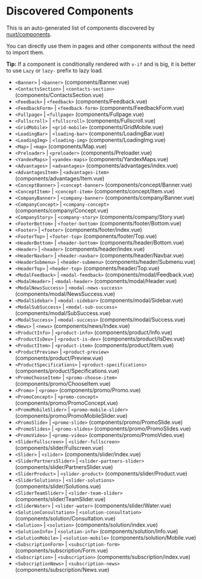 # Discovered Components

This is an auto-generated list of components discovered by [nuxt/components](https://github.com/nuxt/components).

You can directly use them in pages and other components without the need to import them.

**Tip:** If a component is conditionally rendered with `v-if` and is big, it is better to use `Lazy` or `lazy-` prefix to lazy load.

- `<Banner>` | `<banner>` (components/Banner.vue)
- `<ContactsSection>` | `<contacts-section>` (components/ContactsSection.vue)
- `<Feedback>` | `<feedback>` (components/Feedback.vue)
- `<FeedbackForm>` | `<feedback-form>` (components/FeedbackForm.vue)
- `<Fullpage>` | `<fullpage>` (components/Fullpage.vue)
- `<Fullscroll>` | `<fullscroll>` (components/Fullscroll.vue)
- `<GridMobile>` | `<grid-mobile>` (components/GridMobile.vue)
- `<LoadingBar>` | `<loading-bar>` (components/LoadingBar.vue)
- `<LoadingImg>` | `<loading-img>` (components/LoadingImg.vue)
- `<Map>` | `<map>` (components/Map.vue)
- `<Preloader>` | `<preloader>` (components/Preloader.vue)
- `<YandexMaps>` | `<yandex-maps>` (components/YandexMaps.vue)
- `<Advantages>` | `<advantages>` (components/advantages/index.vue)
- `<AdvantagesItem>` | `<advantages-item>` (components/advantages/Item.vue)
- `<ConceptBanner>` | `<concept-banner>` (components/concept/Banner.vue)
- `<ConceptItem>` | `<concept-item>` (components/concept/Item.vue)
- `<CompanyBanner>` | `<company-banner>` (components/company/Banner.vue)
- `<CompanyConcept>` | `<company-concept>` (components/company/Concept.vue)
- `<CompanyStory>` | `<company-story>` (components/company/Story.vue)
- `<FooterBottom>` | `<footer-bottom>` (components/footer/Bottom.vue)
- `<Footer>` | `<footer>` (components/footer/index.vue)
- `<FooterTop>` | `<footer-top>` (components/footer/Top.vue)
- `<HeaderBottom>` | `<header-bottom>` (components/header/Bottom.vue)
- `<Header>` | `<header>` (components/header/index.vue)
- `<HeaderNavbar>` | `<header-navbar>` (components/header/Navbar.vue)
- `<HeaderSubmenu>` | `<header-submenu>` (components/header/Submenu.vue)
- `<HeaderTop>` | `<header-top>` (components/header/Top.vue)
- `<ModalFeedback>` | `<modal-feedback>` (components/modal/Feedback.vue)
- `<ModalHeader>` | `<modal-header>` (components/modal/Header.vue)
- `<ModalNewsSuccess>` | `<modal-news-success>` (components/modal/NewsSuccess.vue)
- `<ModalSidebar>` | `<modal-sidebar>` (components/modal/Sidebar.vue)
- `<ModalSubSuccess>` | `<modal-sub-success>` (components/modal/SubSuccess.vue)
- `<ModalSuccess>` | `<modal-success>` (components/modal/Success.vue)
- `<News>` | `<news>` (components/news/Index.vue)
- `<ProductInfo>` | `<product-info>` (components/product/Info.vue)
- `<ProductIsDev>` | `<product-is-dev>` (components/product/IsDev.vue)
- `<ProductItem>` | `<product-item>` (components/product/Item.vue)
- `<ProductPreview>` | `<product-preview>` (components/product/Preview.vue)
- `<ProductSpecifications>` | `<product-specifications>` (components/product/Specifications.vue)
- `<PromoChooseItem>` | `<promo-choose-item>` (components/promo/ChooseItem.vue)
- `<Promo>` | `<promo>` (components/promo/Promo.vue)
- `<PromoConcept>` | `<promo-concept>` (components/promo/PromoConcept.vue)
- `<PromoMobileSlider>` | `<promo-mobile-slider>` (components/promo/PromoMobileSlider.vue)
- `<PromoSlide>` | `<promo-slide>` (components/promo/PromoSlide.vue)
- `<PromoSlides>` | `<promo-slides>` (components/promo/PromoSlides.vue)
- `<PromoVideo>` | `<promo-video>` (components/promo/PromoVideo.vue)
- `<SliderFullscreen>` | `<slider-fullscreen>` (components/slider/Fullscreen.vue)
- `<Slider>` | `<slider>` (components/slider/index.vue)
- `<SliderPartnersSlider>` | `<slider-partners-slider>` (components/slider/PartnersSlider.vue)
- `<SliderProduct>` | `<slider-product>` (components/slider/Product.vue)
- `<SliderSolutions>` | `<slider-solutions>` (components/slider/Solutions.vue)
- `<SliderTeamSlider>` | `<slider-team-slider>` (components/slider/TeamSlider.vue)
- `<SliderWater>` | `<slider-water>` (components/slider/Water.vue)
- `<SolutionConsultation>` | `<solution-consultation>` (components/solution/Consultation.vue)
- `<Solution>` | `<solution>` (components/solution/index.vue)
- `<SolutionInfo>` | `<solution-info>` (components/solution/Info.vue)
- `<SolutionMobile>` | `<solution-mobile>` (components/solution/Mobile.vue)
- `<SubscriptionForm>` | `<subscription-form>` (components/subscription/Form.vue)
- `<Subscription>` | `<subscription>` (components/subscription/index.vue)
- `<SubscriptionNews>` | `<subscription-news>` (components/subscription/News.vue)
